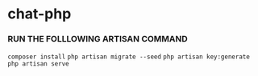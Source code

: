 # chat-php

### RUN THE FOLLLOWING ARTISAN COMMAND
`composer install`
`php artisan migrate --seed`
`php artisan key:generate`
`php artisan serve`
